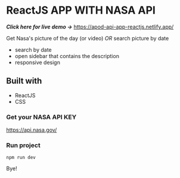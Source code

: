 # ReactJS APP WITH NASA API

***Click here for live demo ->*** https://apod-api-app-reactjs.netlify.app/

Get Nasa's picture of the day (or video) *OR* search picture by date

- search by date
- open sidebar that contains the description 
- responsive design

## Built with
- ReactJS
- CSS

### Get your NASA API KEY
https://api.nasa.gov/

### Run project
```
npm run dev
```

Bye!

